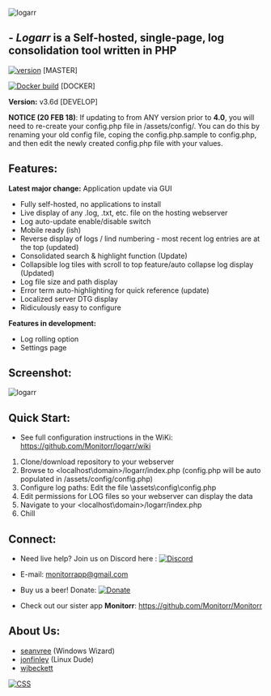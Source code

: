 
![logarr](https://i.imgur.com/BxmpBtA.png)

## - *Logarr* is a Self-hosted, single-page, log consolidation tool written in PHP 

[![version](https://img.shields.io/github/release/monitorr/monitorr.svg?style=flat)](https://github.com/monitorr/logarr/releases) [MASTER]

[![Docker build](https://img.shields.io/docker/build/monitorr/logarr.svg?maxAge=2592000)](https://hub.docker.com/r/monitorr/logarr/) [DOCKER]

**Version:** v3.6d [DEVELOP]


**NOTICE (20 FEB 18)**: If updating to from ANY version prior to **4.0**, you will need to re-create your config.php file in /assets/config/. You can do this by renaming your old config file, coping the config.php.sample to config.php, and then edit the newly created config.php file with your values.


## Features:

**Latest major change:** Application update via GUI

 - Fully self-hosted, no applications to install
 - Live display of any .log, .txt, etc. file on the hosting webserver
 - Log auto-update enable/disable switch
 - Mobile ready (ish)
 - Reverse display of logs / lind numbering - most recent log entries are at the top (updated)
 - Consolidated search & highlight function (Update)
 - Collapsible log tiles with scroll to top feature/auto collapse log display (Updated)
 - Log file size and path display
 - Error term auto-highlighting for quick reference (update)
 - Localized server DTG display
 - Ridiculously easy to configure

 **Features in development:**
- Log rolling option
- Settings page
 
 
## Screenshot:

![logarr](https://i.imgur.com/bc5jDg5.png)


## Quick Start:
- See full configuration instructions in the WiKi: https://github.com/Monitorr/logarr/wiki
1) Clone/download repository to your webserver
2) Browse to <localhost\domain>/logarr/index.php (config.php will be auto populated in /assets/config/config.php)
3) Configure log paths: Edit the file \assets\config\config.php 
4) Edit permissions for LOG files so your webserver can display the data
5) Navigate to your  <localhost\domain>/logarr/index.php 
6) Chill

## Connect:
- Need live help?  Join us on Discord here :   [![Discord](https://img.shields.io/discord/102860784329052160.svg)](https://discord.gg/YKbRXtt)

- E-mail: monitorrapp@gmail.com

- Buy us a beer! Donate:        [![Donate](https://img.shields.io/badge/Donate-PayPal-green.svg)](https://paypal.me/monitorrapp)

- Check out our sister app **Monitorr**:  https://github.com/Monitorr/Monitorr

## About Us:
- [seanvree](https://github.com/seanvree) (Windows Wizard)
- [jonfinley](https://github.com/jonfinley) (Linux Dude)
- [wjbeckett](https://github.com/wjbeckett)


[![CSS](https://jigsaw.w3.org/css-validator/images/vcss)](https://jigsaw.w3.org/css-validator/check/refererr/)
